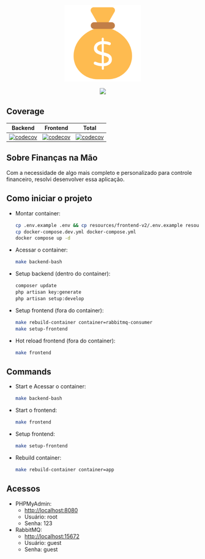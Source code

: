 <p align="center">
    <img src="./public/favicon.png" width="200" alt="application icon">
</p>

<p align="center">
  <a href="https://skillicons.dev">
    <img src="https://skillicons.dev/icons?i=docker,php,html,css,ts,vue,mysql,laravel,vite" />
  </a>
</p>

## Coverage
|                                                                                             Backend                                                                                              |                                                                                             Frontend                                                                                              |                                                                                        Total                                                                                         |
|:------------------------------------------------------------------------------------------------------------------------------------------------------------------------------------------------:|:-------------------------------------------------------------------------------------------------------------------------------------------------------------------------------------------------:|:------------------------------------------------------------------------------------------------------------------------------------------------------------------------------------:|
| [![codecov](https://codecov.io/gh/Jhon-Henkel/my-finances-planner/branch/main/graph/badge.svg?flag=backend&token=ZWK28PWTZF&precision=2)](https://codecov.io/gh/Jhon-Henkel/my-finances-planner) | [![codecov](https://codecov.io/gh/Jhon-Henkel/my-finances-planner/branch/main/graph/badge.svg?flag=frontend&token=ZWK28PWTZF&precision=2)](https://codecov.io/gh/Jhon-Henkel/my-finances-planner) | [![codecov](https://codecov.io/gh/Jhon-Henkel/my-finances-planner/flag/backend/graph/badge.svg?token=ZWK28PWTZF&precision=2)](https://codecov.io/gh/Jhon-Henkel/my-finances-planner) |

## Sobre Finanças na Mão
Com a necessidade de algo mais completo e personalizado para controle financeiro, resolvi desenvolver essa aplicação.

## Como iniciar o projeto
- Montar container:
    ```bash
    cp .env.example .env && cp resources/frontend-v2/.env.example resources/frontend-v2/.env && cp queue-consumer/.env.example queue-consumer/.env
    cp docker-compose.dev.yml docker-compose.yml
    docker compose up -d
    ```

- Acessar o container:
    ```bash
    make backend-bash
    ```

- Setup backend (dentro do container):
    ```bash
    composer update
    php artisan key:generate  
    php artisan setup:develop
    ```
- Setup frontend (fora do container):
    ```bash
    make rebuild-container container=rabbitmq-consumer
    make setup-frontend
    ```
- Hot reload frontend (fora do container):
    ```bash
    make frontend
    ```
  
## Commands
- Start e Acessar o container:
    ```bash
    make backend-bash
    ```
- Start o frontend:
    ```bash
    make frontend
    ```
- Setup frontend:
    ```bash
    make setup-frontend
    ```
- Rebuild container:
    ```bash
    make rebuild-container container=app
    ```
## Acessos
- PHPMyAdmin:
    - [http://localhost:8080](http://localhost:8080)
    - Usuário: root
    - Senha: 123
- RabbitMQ:
    - [http://localhost:15672](http://localhost:15672)
    - Usuário: guest
    - Senha: guest

